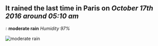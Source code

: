 ## It rained the last time in Paris on *October 17th 2016 around 05:10 am*
💧  **moderate rain** *Humidity 97%*

![moderate rain](http://openweathermap.org/img/w/10n.png)
